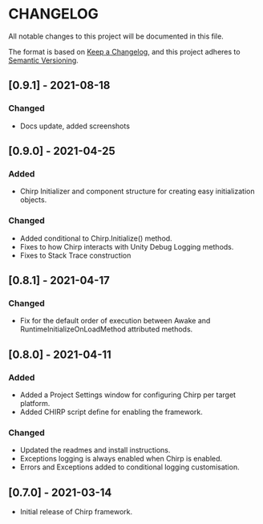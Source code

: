 # CHANGELOG
All notable changes to this project will be documented in this file.

The format is based on [Keep a Changelog](https://keepachangelog.com/en/1.0.0/),
and this project adheres to [Semantic Versioning](https://semver.org/spec/v2.0.0.html).

## [0.9.1] - 2021-08-18
### Changed
- Docs update, added screenshots

## [0.9.0] - 2021-04-25
### Added
- Chirp Initializer and component structure for creating easy initialization objects.

### Changed
- Added conditional to Chirp.Initialize() method.
- Fixes to how Chirp interacts with Unity Debug Logging methods.
- Fixes to Stack Trace construction

## [0.8.1] - 2021-04-17
### Changed
- Fix for the default order of execution between Awake and RuntimeInitializeOnLoadMethod attributed methods.

## [0.8.0] - 2021-04-11
### Added
- Added a Project Settings window for configuring Chirp per target platform.
- Added CHIRP script define for enabling the framework.

### Changed
- Updated the readmes and install instructions.
- Exceptions logging is always enabled when Chirp is enabled.
- Errors and Exceptions added to conditional logging customisation.

## [0.7.0] - 2021-03-14
- Initial release of Chirp framework.
